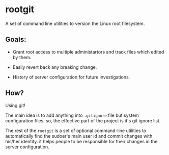 # rootgit

A set of command line utilities to version the Linux root filesystem.


## Goals:

- Grant root access to multiple administartors and track files which edited by
    them.

- Easily revert back any breaking change.
- History of server configuration for future investigations.


## How?

Using git!


The main idea is to add anything into `.gitignore` file but system
configuration files. so, the effective part of the project is it's git ignore
list.

The rest of the `rootgit` is a set of optional command-line utilities to
automatically find the sudoer's main user id and commit changes with his/her
identity. it helps people to be responsible for their changes in the server 
configuration.

